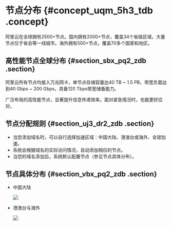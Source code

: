 # 节点分布 {#concept_uqm_5h3_tdb .concept}

阿里云在全球拥有2500+节点。国内拥有2000+节点，覆盖34个省级区域，大量节点位于省会等一线城市。海外拥有500+节点，覆盖70多个国家和地区。

## 高性能节点全球分布 {#section_sbx_pq2_zdb .section}

阿里云所有节点均接入万兆网卡，单节点存储容量达40 TB ~ 1.5 PB，带宽负载达到40 Gbps ~ 200 Gbps，具备120 Tbps带宽储备能力。

广泛布局的高性能节点，显著提升信息传递效率。面对紧急情况时，也能更好应对。

## 节点分配规则 {#section_uj3_dr2_zdb .section}

-   当您添加域名时，可以自行选择加速区域：中国大陆、港澳台或海外、全球加速。
-   系统会根据域名的实际访问情况，自动添加相应的节点。
-   当您的域名添加后，系统默认配置节点（参见节点具体分布）。

## 节点具体分布 {#section_vbx_pq2_zdb .section}

-   中国大陆

    ![](http://static-aliyun-doc.oss-cn-hangzhou.aliyuncs.com/assets/img/5099/155799526932399_zh-CN.png)

-   港澳台与海外

    ![](http://static-aliyun-doc.oss-cn-hangzhou.aliyuncs.com/assets/img/5099/155799526932402_zh-CN.png)


